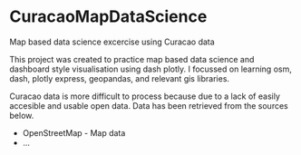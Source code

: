 # CuracaoMapDataScience
Map based data science excercise using Curacao data

This project was created to practice map based data science and dashboard style visualisation using dash plotly. I focussed on learning osm, dash, plotly express, geopandas, and relevant gis libraries.

Curacao data is more difficult to process because due to a lack of easily accesible and usable open data. Data has been retrieved from the sources below.

* OpenStreetMap - Map data
* ...